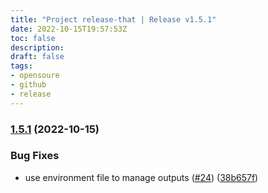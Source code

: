 ```yaml
---
title: "Project release-that | Release v1.5.1"
date: 2022-10-15T19:57:53Z
toc: false
description: 
draft: false
tags:
- opensoure
- github
- release
---
```

### [1.5.1](https://github.com/rlespinasse/release-that/compare/v1.5.0...v1.5.1) (2022-10-15)


### Bug Fixes

* use environment file to manage outputs ([#24](https://github.com/rlespinasse/release-that/issues/24)) ([38b657f](https://github.com/rlespinasse/release-that/commit/38b657fdd7e82d3ecb4115c3cd5ba24822ac0c75))



